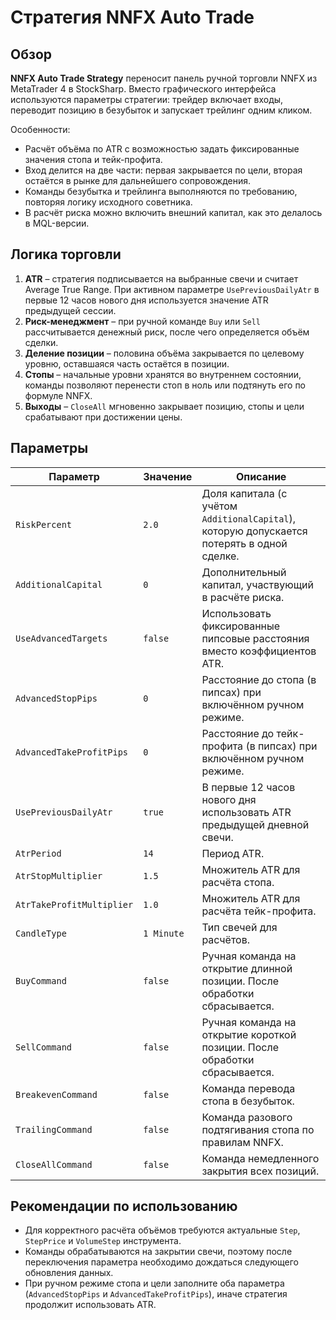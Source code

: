 # Стратегия NNFX Auto Trade

## Обзор
**NNFX Auto Trade Strategy** переносит панель ручной торговли NNFX из MetaTrader 4 в StockSharp. Вместо графического интерфейса используются параметры стратегии: трейдер включает входы, переводит позицию в безубыток и запускает трейлинг одним кликом.

Особенности:

- Расчёт объёма по ATR с возможностью задать фиксированные значения стопа и тейк-профита.
- Вход делится на две части: первая закрывается по цели, вторая остаётся в рынке для дальнейшего сопровождения.
- Команды безубытка и трейлинга выполняются по требованию, повторяя логику исходного советника.
- В расчёт риска можно включить внешний капитал, как это делалось в MQL-версии.

## Логика торговли
1. **ATR** – стратегия подписывается на выбранные свечи и считает Average True Range. При активном параметре `UsePreviousDailyAtr` в первые 12 часов нового дня используется значение ATR предыдущей сессии.
2. **Риск-менеджмент** – при ручной команде `Buy` или `Sell` рассчитывается денежный риск, после чего определяется объём сделки.
3. **Деление позиции** – половина объёма закрывается по целевому уровню, оставшаяся часть остаётся в позиции.
4. **Стопы** – начальные уровни хранятся во внутреннем состоянии, команды позволяют перенести стоп в ноль или подтянуть его по формуле NNFX.
5. **Выходы** – `CloseAll` мгновенно закрывает позицию, стопы и цели срабатывают при достижении цены.

## Параметры
| Параметр | Значение | Описание |
|----------|----------|----------|
| `RiskPercent` | `2.0` | Доля капитала (с учётом `AdditionalCapital`), которую допускается потерять в одной сделке. |
| `AdditionalCapital` | `0` | Дополнительный капитал, участвующий в расчёте риска. |
| `UseAdvancedTargets` | `false` | Использовать фиксированные пипсовые расстояния вместо коэффициентов ATR. |
| `AdvancedStopPips` | `0` | Расстояние до стопа (в пипсах) при включённом ручном режиме. |
| `AdvancedTakeProfitPips` | `0` | Расстояние до тейк-профита (в пипсах) при включённом ручном режиме. |
| `UsePreviousDailyAtr` | `true` | В первые 12 часов нового дня использовать ATR предыдущей дневной свечи. |
| `AtrPeriod` | `14` | Период ATR. |
| `AtrStopMultiplier` | `1.5` | Множитель ATR для расчёта стопа. |
| `AtrTakeProfitMultiplier` | `1.0` | Множитель ATR для расчёта тейк-профита. |
| `CandleType` | `1 Minute` | Тип свечей для расчётов. |
| `BuyCommand` | `false` | Ручная команда на открытие длинной позиции. После обработки сбрасывается. |
| `SellCommand` | `false` | Ручная команда на открытие короткой позиции. После обработки сбрасывается. |
| `BreakevenCommand` | `false` | Команда перевода стопа в безубыток. |
| `TrailingCommand` | `false` | Команда разового подтягивания стопа по правилам NNFX. |
| `CloseAllCommand` | `false` | Команда немедленного закрытия всех позиций. |

## Рекомендации по использованию
- Для корректного расчёта объёмов требуются актуальные `Step`, `StepPrice` и `VolumeStep` инструмента.
- Команды обрабатываются на закрытии свечи, поэтому после переключения параметра необходимо дождаться следующего обновления данных.
- При ручном режиме стопа и цели заполните оба параметра (`AdvancedStopPips` и `AdvancedTakeProfitPips`), иначе стратегия продолжит использовать ATR.

